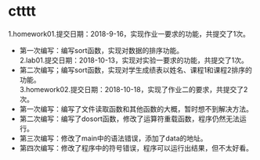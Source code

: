 # ctttt
   1.homework01.提交日期：2018-9-16，实现作业一要求的功能，共提交了1次。</br>
* 第一次编写：编写sort函数，实现对数据的排序功能。</br>
2.lab01.提交日期：2018-10-13，实现对实验一要求的功能，共提交了1次。</br>
* 第二次编写；编写sort函数，实现对学生成绩表以姓名、课程1和课程2排序的功能。</br>
3.homework02.提交日期：2018-10-18，实现了作业二的要求，共提交了2次。</br>
* 第一次编写：编写了文件读取函数和其他函数的大概，暂时想不到解决方法。
* 第二次编写：编写了dosort函数，修改了运算符重载函数，程序仍然无法运行。
* 第三次编写：修改了main中的语法错误，添加了data的地址。
* 第四次编写：修改了程序中的符号错误，程序可以运行出结果，但不太好看。
